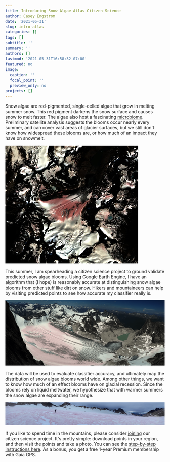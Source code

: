 ```yaml
---
title: Introducing Snow Algae Atlas Citizen Science
author: Casey Engstrom
date: '2021-05-31'
slug: intro-atlas
categories: []
tags: []
subtitle: ''
summary: ''
authors: []
lastmod: '2021-05-31T16:58:32-07:00'
featured: no
image:
  caption: ''
  focal_point: ''
  preview_only: no
projects: []
---
```


Snow algae are red-pigmented, single-celled algae that grow in melting summer snow. This red pigment darkens the snow surface and causes snow to melt faster. The algae also host a fascinating [microbiome](https://blog.alpineclubofcanada.ca/state-of-the-mountains/2020/4/14/watermelon-snow-a-microscopic-serengeti). Preliminary satellite analysis suggests the blooms occur nearly every summer, and can cover vast areas of glacier surfaces, but we still don't know how widespread these blooms are, or how much of an impact they have on snowmelt. 

![s2sr](s2-vowell.png)

This summer, I am spearheading a citizen science project to ground validate predicted snow algae blooms. Using Google Earth Engine, I have an algorithm that (I hope) is reasonably accurate at distinguishing snow algae blooms from other stuff like dirt on snow. Hikers and mountaineers can help by visiting predicted points to see how accurate my classifier really is. 

![bugaboo](vowell.png)

The data will be used to evaluate classifier accuracy, and ultimately map the distribution of snow algae blooms world wide. Among other things, we want to know how much of an effect blooms have on glacial recession. Since the blooms rely on liquid meltwater, we hypothesize that with warmer summers the snow algae are expanding their range. 

![catamount](cat4.jpg)


If you like to spend time in the mountains, please consider [joining](https://forms.gle/gPvo9ijACeZASy47A) our citizen science project. It's pretty simple: download points in your region, and then visit the points and take a photo. You can see the [step-by-step instructions here](https://caseyengstrom.ca/blog/volunteer-instructions/). As a bonus, you get a free 1-year Premium membership with Gaia GPS.
